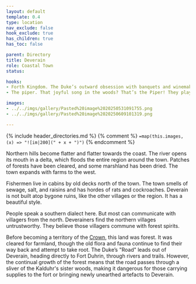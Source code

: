 ```yaml
---
layout: default
template: 0.4
type: location
nav_exclude: false
hook_exclude: true
has_children: true
has_toc: false

parent: Directory
title: Deverain
role: Coastal Town
status: 

hooks:
- Forth Kingdom. The Duke’s outward obsession with banquets and winemaking are merely a cover for his true ambition - a kingdom of his own. If he can secure the loyalties of the monarchs in Naganeh and Tirollis, he’ll have the backing he needs to declare himself king and remove himself from under the thumb of Ambaret. He may even grant significant land rights to those willing to declare their allegiance now.
- The piper. That joyful song in the woods? That’s the Piper! They play their flute to call us to join the revolution! We will throw off our chains as we dance! Let us set Deverain ablaze and birth a better world from its ashes!

images:
- ../../imgs/gallery/Pasted%20image%2020250531091755.png
- ../../imgs/gallery/Pasted%20image%2020250609101319.png

---
```


{% include header_directories.md %}
{% comment %}
`=map(this.images, (x) => "![im|200](" + x + ")")`
{% endcomment %}

Northern hills become flatter and flatter towards the coast.
The river opens its mouth in a delta, which floods the entire region around the town.
Patches of forests have been cleared, and some marshland has been dried.
The town expands with farms to the west.

Fishermen live in cabins by old decks north of the town.
The town smells of sewage, salt, and raisins and has hordes of rats and cockroaches.
Deverain is not built atop bygone ruins, like the other villages or the region.
It has a beautiful style.

People speak a southern dialect here.
But most can communicate with villagers from the north.
Deverainers find the northern villages untrustworthy.
They believe those villagers commune with forest spirits.

Before becoming a territory of the [Crown](../Ambaret/index.md), this land
was forest. It was cleared for farmland, though the old flora and fauna continue to find their
way back and attempt to take root. The Duke’s "Road" leads out of Deverain,
heading directly to Fort Duhrin, through rivers and trails. However, the continual growth of the forest means that the
road passes through a sliver of the Kalduhr's sister woods, making it dangerous for those carrying supplies to
the fort or bringing newly unearthed artefacts to Deverain.